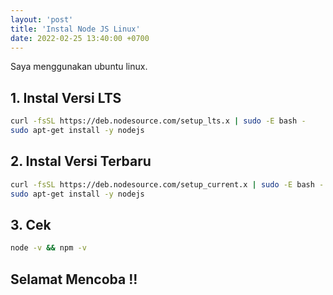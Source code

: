 ```yaml
---
layout: 'post'
title: 'Instal Node JS Linux'
date: 2022-02-25 13:40:00 +0700
---
```


Saya menggunakan ubuntu linux.

## 1. Instal Versi LTS

```bash
curl -fsSL https://deb.nodesource.com/setup_lts.x | sudo -E bash -
sudo apt-get install -y nodejs
````

## 2. Instal Versi Terbaru

```bash
curl -fsSL https://deb.nodesource.com/setup_current.x | sudo -E bash -
sudo apt-get install -y nodejs
```

## 3. Cek

```bash
node -v && npm -v
```


## Selamat Mencoba !!
